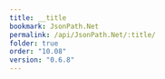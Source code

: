 ```yaml
---
title: __title
bookmark: JsonPath.Net
permalink: /api/JsonPath.Net/:title/
folder: true
order: "10.08"
version: "0.6.8"
---
```

